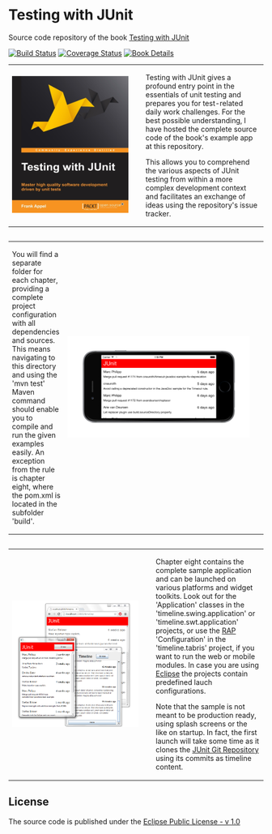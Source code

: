 # Testing with JUnit
Source code repository of the book [Testing with JUnit](http://www.codeaffine.com/testing-with-junit/)

[![Build Status](https://travis-ci.org/fappel/Testing-with-JUnit.png)](https://travis-ci.org/fappel/Testing-with-JUnit)
[![Coverage Status](https://coveralls.io/repos/fappel/Testing-with-JUnit/badge.svg)](https://coveralls.io/r/fappel/Testing-with-JUnit)
[![Book Details](https://img.shields.io/badge/Testing%20with-JUnit-green.svg)](http://www.codeaffine.com/testing-with-junit/)


<table width="100%">
<tr><td width="250px">
<a href="http://www.codeaffine.com/testing-with-junit/" target="_blank"><img src="/images/testing-with-junit-book-cover.png" width="230px" height="270px"></a>
</td>
<td>
<p>Testing with JUnit gives a profound entry point in the essentials of unit testing and prepares you for test-related daily work challenges. For the best possible understanding, I have hosted the complete source code of the book's example app at this repository.</p>
<p>This allows you to comprehend the various aspects of JUnit testing from within a more complex development context and facilitates an exchange of ideas using the repository's issue tracker.</p>
</td></tr>
<table>

<table width="100%">
<tr><td>
<p>You will find a separate folder for each chapter, providing a complete project configuration with all dependencies and sources. This means navigating to this directory and using the 'mvn test' Maven command should enable you to compile
and run the given examples easily. An exception from the rule is chapter eight, where the pom.xml is located in the subfolder 'build'.</p>
</td>
<td width="380px">
<a href="http://www.codeaffine.com/testing-with-junit/" target="_blank"><img src="/images/B03130_08_05.png" width="360px" height="200px"></a>
</td></tr>
<table>

<table width="100%">
<tr><td width="270px">
<a href="http://www.codeaffine.com/testing-with-junit/" target="_blank"><img src="/images/B03130_01_07.png" width="250px" height="250px"></a>
</td>
<td>
<p>Chapter eight contains the complete sample application and can be launched on various platforms and widget toolkits. Look out for the 'Application' classes in the 'timeline.swing.application' or 'timeline.swt.application' projects, or use the <a href="http://www.eclipse.org/rap/" target="_blank">RAP</a> 'Configuration' in the 'timeline.tabris' project, if you want to run the web or mobile modules. In case you are using <a href="http://www.eclipse.org/downloads/packages/eclipse-rcp-and-rap-developers/marsr" target="_blank">Eclipse</a> the projects contain predefined lauch configurations.</p>
<p>Note that the sample is not meant to be production ready, using splash screens or the like on startup. In fact, the first launch will take some time as it clones the <a href="https://github.com/junit-team/junit" target="_blank">JUnit Git Repository</a> using its commits as timeline content.</p>
</td></tr>
<table>

License
---
The source code is published under the [Eclipse Public License - v 1.0](https://www.eclipse.org/legal/epl-v10.html)
